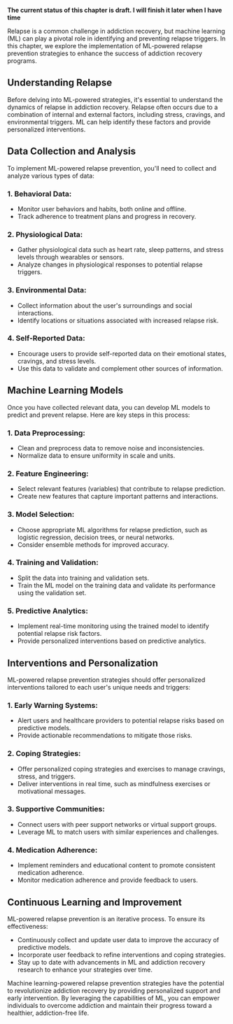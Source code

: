 **The current status of this chapter is draft. I will finish it later when I have time**

Relapse is a common challenge in addiction recovery, but machine learning (ML) can play a pivotal role in identifying and preventing relapse triggers. In this chapter, we explore the implementation of ML-powered relapse prevention strategies to enhance the success of addiction recovery programs.

**Understanding Relapse**
-------------------------

Before delving into ML-powered strategies, it's essential to understand the dynamics of relapse in addiction recovery. Relapse often occurs due to a combination of internal and external factors, including stress, cravings, and environmental triggers. ML can help identify these factors and provide personalized interventions.

**Data Collection and Analysis**
--------------------------------

To implement ML-powered relapse prevention, you'll need to collect and analyze various types of data:

### **1. Behavioral Data:**

* Monitor user behaviors and habits, both online and offline.
* Track adherence to treatment plans and progress in recovery.

### **2. Physiological Data:**

* Gather physiological data such as heart rate, sleep patterns, and stress levels through wearables or sensors.
* Analyze changes in physiological responses to potential relapse triggers.

### **3. Environmental Data:**

* Collect information about the user's surroundings and social interactions.
* Identify locations or situations associated with increased relapse risk.

### **4. Self-Reported Data:**

* Encourage users to provide self-reported data on their emotional states, cravings, and stress levels.
* Use this data to validate and complement other sources of information.

**Machine Learning Models**
---------------------------

Once you have collected relevant data, you can develop ML models to predict and prevent relapse. Here are key steps in this process:

### **1. Data Preprocessing:**

* Clean and preprocess data to remove noise and inconsistencies.
* Normalize data to ensure uniformity in scale and units.

### **2. Feature Engineering:**

* Select relevant features (variables) that contribute to relapse prediction.
* Create new features that capture important patterns and interactions.

### **3. Model Selection:**

* Choose appropriate ML algorithms for relapse prediction, such as logistic regression, decision trees, or neural networks.
* Consider ensemble methods for improved accuracy.

### **4. Training and Validation:**

* Split the data into training and validation sets.
* Train the ML model on the training data and validate its performance using the validation set.

### **5. Predictive Analytics:**

* Implement real-time monitoring using the trained model to identify potential relapse risk factors.
* Provide personalized interventions based on predictive analytics.

**Interventions and Personalization**
-------------------------------------

ML-powered relapse prevention strategies should offer personalized interventions tailored to each user's unique needs and triggers:

### **1. Early Warning Systems:**

* Alert users and healthcare providers to potential relapse risks based on predictive models.
* Provide actionable recommendations to mitigate those risks.

### **2. Coping Strategies:**

* Offer personalized coping strategies and exercises to manage cravings, stress, and triggers.
* Deliver interventions in real time, such as mindfulness exercises or motivational messages.

### **3. Supportive Communities:**

* Connect users with peer support networks or virtual support groups.
* Leverage ML to match users with similar experiences and challenges.

### **4. Medication Adherence:**

* Implement reminders and educational content to promote consistent medication adherence.
* Monitor medication adherence and provide feedback to users.

**Continuous Learning and Improvement**
---------------------------------------

ML-powered relapse prevention is an iterative process. To ensure its effectiveness:

* Continuously collect and update user data to improve the accuracy of predictive models.
* Incorporate user feedback to refine interventions and coping strategies.
* Stay up to date with advancements in ML and addiction recovery research to enhance your strategies over time.

Machine learning-powered relapse prevention strategies have the potential to revolutionize addiction recovery by providing personalized support and early intervention. By leveraging the capabilities of ML, you can empower individuals to overcome addiction and maintain their progress toward a healthier, addiction-free life.
